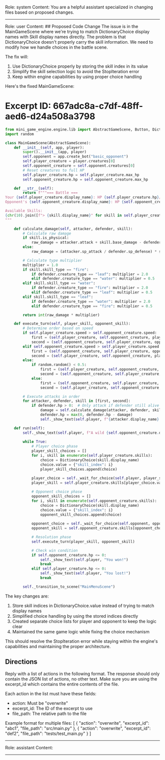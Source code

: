 Role: system
Content: You are a helpful assistant specialized in changing files based on proposed changes.
__________________
Role: user
Content: ## Proposed Code Change
The issue is in the MainGameScene where we're trying to match DictionaryChoice display names with Skill display names directly. The problem is that DictionaryChoice doesn't properly carry the skill information. We need to modify how we handle choices in the battle scene.

The fix will:
1. Use DictionaryChoice properly by storing the skill index in its value
2. Simplify the skill selection logic to avoid the StopIteration error
3. Keep within engine capabilities by using proper choice handling

Here's the fixed MainGameScene:

# Excerpt ID: 667adc8a-c7df-48ff-aed6-d24a508a3798
```python main_game/scenes/main_game_scene.py
from mini_game_engine.engine.lib import AbstractGameScene, Button, DictionaryChoice
import random

class MainGameScene(AbstractGameScene):
    def __init__(self, app, player):
        super().__init__(app, player)
        self.opponent = app.create_bot("basic_opponent")
        self.player_creature = player.creatures[0]
        self.opponent_creature = self.opponent.creatures[0]
        # Reset creatures to full HP
        self.player_creature.hp = self.player_creature.max_hp
        self.opponent_creature.hp = self.opponent_creature.max_hp

    def __str__(self):
        return f"""=== Battle ===
Your {self.player_creature.display_name}: HP {self.player_creature.hp}/{self.player_creature.max_hp}
Opponent's {self.opponent_creature.display_name}: HP {self.opponent_creature.hp}/{self.opponent_creature.max_hp}

Available Skills:
{chr(10).join([f"> {skill.display_name}" for skill in self.player_creature.skills])}
"""

    def calculate_damage(self, attacker, defender, skill):
        # Calculate raw damage
        if skill.is_physical:
            raw_damage = attacker.attack + skill.base_damage - defender.defense
        else:
            raw_damage = (attacker.sp_attack / defender.sp_defense) * skill.base_damage

        # Calculate type multiplier
        multiplier = 1.0
        if skill.skill_type == "fire":
            if defender.creature_type == "leaf": multiplier = 2.0
            elif defender.creature_type == "water": multiplier = 0.5
        elif skill.skill_type == "water":
            if defender.creature_type == "fire": multiplier = 2.0
            elif defender.creature_type == "leaf": multiplier = 0.5
        elif skill.skill_type == "leaf":
            if defender.creature_type == "water": multiplier = 2.0
            elif defender.creature_type == "fire": multiplier = 0.5

        return int(raw_damage * multiplier)

    def execute_turn(self, player_skill, opponent_skill):
        # Determine order based on speed
        if self.player_creature.speed > self.opponent_creature.speed:
            first = (self.player_creature, self.opponent_creature, player_skill)
            second = (self.opponent_creature, self.player_creature, opponent_skill)
        elif self.opponent_creature.speed > self.player_creature.speed:
            first = (self.opponent_creature, self.player_creature, opponent_skill)
            second = (self.player_creature, self.opponent_creature, player_skill)
        else:
            if random.random() < 0.5:
                first = (self.player_creature, self.opponent_creature, player_skill)
                second = (self.opponent_creature, self.player_creature, opponent_skill)
            else:
                first = (self.opponent_creature, self.player_creature, opponent_skill)
                second = (self.player_creature, self.opponent_creature, player_skill)

        # Execute attacks in order
        for attacker, defender, skill in [first, second]:
            if defender.hp > 0:  # Only attack if defender still alive
                damage = self.calculate_damage(attacker, defender, skill)
                defender.hp = max(0, defender.hp - damage)
                self._show_text(self.player, f"{attacker.display_name} used {skill.display_name} for {damage} damage!")

    def run(self):
        self._show_text(self.player, f"A wild {self.opponent_creature.display_name} appears!")
        
        while True:
            # Player choice phase
            player_skill_choices = []
            for i, skill in enumerate(self.player_creature.skills):
                choice = DictionaryChoice(skill.display_name)
                choice.value = {"skill_index": i}
                player_skill_choices.append(choice)
            
            player_choice = self._wait_for_choice(self.player, player_skill_choices)
            player_skill = self.player_creature.skills[player_choice.value["skill_index"]]

            # Opponent choice phase
            opponent_skill_choices = []
            for i, skill in enumerate(self.opponent_creature.skills):
                choice = DictionaryChoice(skill.display_name)
                choice.value = {"skill_index": i}
                opponent_skill_choices.append(choice)
            
            opponent_choice = self._wait_for_choice(self.opponent, opponent_skill_choices)
            opponent_skill = self.opponent_creature.skills[opponent_choice.value["skill_index"]]

            # Resolution phase
            self.execute_turn(player_skill, opponent_skill)

            # Check win condition
            if self.opponent_creature.hp <= 0:
                self._show_text(self.player, "You won!")
                break
            elif self.player_creature.hp <= 0:
                self._show_text(self.player, "You lost!")
                break

        self._transition_to_scene("MainMenuScene")
```

The key changes are:
1. Store skill indices in DictionaryChoice.value instead of trying to match display names
2. Simplified choice handling by using the stored indices directly
3. Created separate choice lists for player and opponent to keep the logic clear
4. Maintained the same game logic while fixing the choice mechanism

This should resolve the StopIteration error while staying within the engine's capabilities and maintaining the proper architecture.

## Directions
Reply with a list of actions in the following format. The response should only contain the JSON list of actions, no other text.
Make sure you are using the excerpt_id which contains the entire contents of the file.

Each action in the list must have these fields:
- action: Must be "overwrite"
- excerpt_id: The ID of the excerpt to use
- file_path: The relative path to the file

Example format for multiple files:
[
    {
        "action": "overwrite",
        "excerpt_id": "abc1",
        "file_path": "src/main.py"
    },
    {
        "action": "overwrite",
        "excerpt_id": "def2",
        "file_path": "tests/test_main.py"
    }
]
__________________
Role: assistant
Content: 
__________________

